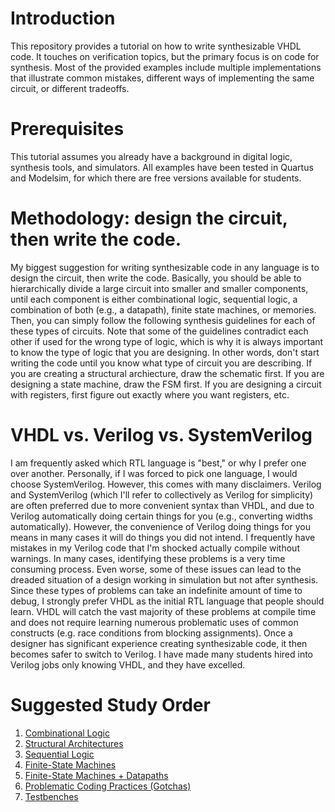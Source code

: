 # Introduction

This repository provides a tutorial on how to write synthesizable VHDL code. It touches on verification topics, but the primary focus is on code for synthesis. Most of the provided examples include multiple implementations that illustrate common mistakes, different ways of implementing the same circuit, or different tradeoffs.

# Prerequisites

This tutorial assumes you already have a background in digital logic, synthesis tools, and simulators. All examples have been tested in Quartus and Modelsim, for which there are free versions available for students.

# Methodology: design the circuit, then write the code.

My biggest suggestion for writing synthesizable code in any language is to design the circuit, then write the code. Basically, you should be able to hierarchically divide a large circuit into smaller and smaller components, until each component is either combinational logic, sequential logic, a combination of both (e.g., a datapath), finite state machines, or memories. Then, you can simply follow the following synthesis guidelines for each of these types of circuits. Note that some of the guidelines contradict each other if used for the wrong type of logic, which is why it is always important to know the type of logic that you are designing. In other words, don't start writing the code until you know what type of circuit you are describing. If you are creating a structural archiecture, draw the schematic first. If you are designing a state machine, draw the FSM first. If you are designing a circuit with registers, first figure out exactly where you want registers, etc.

# VHDL vs. Verilog vs. SystemVerilog

I am frequently asked which RTL language is "best," or why I prefer one over another. Personally, if I was forced to pick one language, I would choose SystemVerilog. However, this comes with many disclaimers. Verilog and SystemVerilog (which I'll refer to collectively as Verilog for simplicity) are often preferred due to more convenient syntax than VHDL, and due to Verilog automatically doing certain things for you (e.g., converting widths automatically). However, the convenience of Verilog doing things for you means in many cases it will do things you did not intend. I frequently have mistakes in my Verilog code that I'm shocked actually compile without warnings. In many cases, identifying these problems is a very time consuming process. Even worse, some of these issues can lead to the dreaded situation of a design working in simulation but not after synthesis. Since these types of problems can take an indefinite amount of time to debug, I strongly prefer VHDL as the initial RTL language that people should learn. VHDL will catch the vast majority of these problems at compile time and does not require learning numerous problematic uses of common constructs (e.g. race conditions from blocking assignments). Once a designer has significant experience creating synthesizable code, it then becomes safer to switch to Verilog. I have made many students hired into Verilog jobs only knowing VHDL, and they have excelled.

# Suggested Study Order

1. [Combinational Logic]()
1. [Structural Architectures]()
1. [Sequential Logic]()
1. [Finite-State Machines]()
1. [Finite-State Machines + Datapaths]()
1. [Problematic Coding Practices (Gotchas)]()
1. [Testbenches]()
